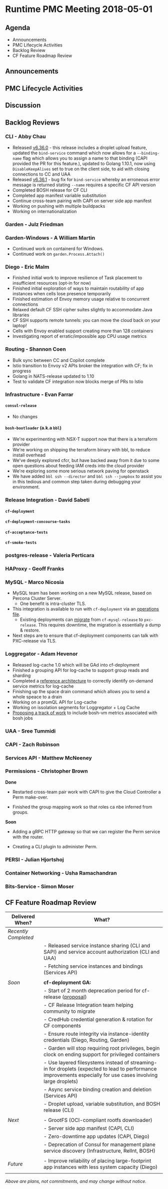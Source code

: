 # Runtime PMC Meeting 2018-05-01

## Agenda

* Announcements
* PMC Lifecycle Activities
* Backlog Review
* CF Feature Roadmap Review


## Announcements


## PMC Lifecycle Activities


## Discussion


## Backlog Reviews

### CLI - Abby Chau

- Released [v6.36.0](https://github.com/cloudfoundry/cli/releases/tag/v6.36.0) - this release includes a droplet upload feature, updated the `bind-service` command which now allows for a `--binding-name` flag which allows you to assign a name to that binding (CAPI provided the PR for this feature.), updated to Golang 1.10.1, now using `DisableKeepAlives` set to true on the client side, to aid with closing connections to CC and UAA
- Released [v6.36.1](https://github.com/cloudfoundry/cli/releases/tag/v6.36.1) - bug fix for `bind-service` whereby an erroneous error message is returned stating `--name` requires a specific CF API version
- Completed BOSH release for CF CLI
- Completed app manifest variable substitution
- Continue cross-team pairing with CAPI on server side app manifest
- Working on pushing with multiple buildpacks
- Working on internationalization

### Garden - Julz Friedman


### Garden-Windows - A William Martin

- Continued work on containerd for Windows.
- Continued work on `garden.Process.Attach()`

### Diego - Eric Malm

- Finished initial work to improve resilience of Task placement to insufficient resources (opt-in for now)
- Finished initial exploration of ways to maintain routability of app instances when cells lose presence temporarily
- Finished estimation of Envoy memory usage relative to concurrent connections
- Relaxed default CF SSH cipher suites slightly to accommodate Java libraries
- CF SSH supports remote tunnels: you can move the cloud back on your laptop!
- Cells with Envoy enabled support creating more than 128 containers
- Investigating report of erratic/impossible app CPU usage metrics


### Routing - Shannon Coen

- Bulk sync between CC and Copilot complete
- Istio transition to Envoy v2 APIs broker the integration with CF; fix in progress
- Golang in NATS-release updated to 1.10
- Test to validate CF integration now blocks merge of PRs to Istio

### Infrastructure - Evan Farrar

#### `consul-release`
- No changes

#### `bosh-bootloader` (a.k.a `bbl`)
- We're experimenting with NSX-T support now that there is a terraform provider
- We're working on shipping the terraform binary with bbl, to reduce install overhead
- We've deeply explored cfcr, but have backed away from it due to some open questions about feeding IAM creds into the cloud provider
- We're exploring some more serious network paving for openstack
- We have added `bbl ssh --director` and `bbl ssh --jumpbox` to assist you in this tedious and common step taken during debugging your environment.


### Release Integration - David Sabeti

#### `cf-deployment`


#### `cf-deployment-concourse-tasks`


#### `cf-acceptance-tests`


#### `cf-smoke-tests`



### postgres-release - Valeria Perticara


### HAProxy - Geoff Franks


### MySQL - Marco Nicosia

- MySQL team has been working on a new MySQL release, based on Percona Cluster Server.
  - One benefit is intra-cluster TLS.
- This integration is available to run with `cf-deployment` via an [operations file](https://github.com/cloudfoundry/cf-deployment/blob/master/operations/experimental/use-pxc.yml).
  - Existing deployments can [migrate](https://github.com/cloudfoundry/cf-deployment/blob/master/operations/experimental/migrate-cf-mysql-to-pxc.yml) from `cf-mysql-release` to `pxc-release`. This requires downtime, the migration is essentially a dump & restore.
- Next steps are to ensure that cf-deployment components can talk with PXC-release via TLS.

### Loggregator - Adam Hevenor
- Released log-cache 1.0 which will be GAd into cf-deployment
- Finished a grouping API for log-cache to support group reads and sharding
- Completed a [reference architecture](https://github.com/cloudfoundry/service-metrics-release/tree/develop/jobs/odb-service-adapter) to correctly identify on-demand service metrics for log-cache
- Finishing up the space drain command which allows you to send a whole speace to a drain
- Working on a promQL API for Log-cache
- Working on issolation segments for Loggregator + Log Cache
- [Proposing a track of work](https://github.com/cloudfoundry/loggregator-release/issues/370) to include bosh-vm metrics associated with bosh jobs

### UAA - Sree Tummidi


### CAPI - Zach Robinson


### Services API - Matthew McNeeney


### Permissions - Christopher Brown

**Done**

* Restarted cross-team pair work with CAPI to give the Cloud Controller a Perm
  make-over.

* Finished the group mapping work so that roles ca nbe inferred from groups.

**Soon**

* Adding a gRPC HTTP gateway so that we can register the Perm service with the
  router.

* Creating a CLI plugin to administer Perm.

### PERSI - Julian Hjortshoj


### Container Networking - Usha Ramachandran


### Bits-Service - Simon Moser


## CF Feature Roadmap Review



Delivered When? | What?
------|------
*Recently Completed* |
|| - Released service instance sharing (CLI and SAPI) and service account authorization (CLI and UAA)
|| - Fetching service instances and bindings (Services API)
||
*Soon* | **cf-deployment GA:**
|| - Start of 2 month deprecation period for cf-release ([proposal](https://docs.google.com/document/d/1KLl4UIQbl92SvYom4fO-LcEoMK1D45KmjA988MwnOR4/edit?usp=sharing))
|| - CF Release Integration team helping community to migrate
|| - CredHub credential generation & rotation for CF components
|| - Ensure route integrity via instance-identity credentials (Diego, Routing, Garden)
|| - Garden will stop requiring root privileges, begin clock on ending support for privileged containers
|| - Use layered filesystems instead of streaming-in for droplets (expected to lead to performance improvements especially for use cases involving large droplets)
|| - Async service binding creation and deletion (Services API)
|| - Droplet upload, variable substitution, and BOSH release (CLI)
||
*Next* | - GrootFS (OCI-compliant rootfs downloader)
|| - Server side app manifest (CAPI, CLI)
|| - Zero-downtime app updates (CAPI, Diego)
|| - Deprecation of Consul for management plane service discovery (Infrastructure, RelInt, BOSH)
||
*Future* | - Improve reliability of placing large-footprint app instances with less system capacity (Diego)
||

*Above are plans, not commitments, and may change without notice.*
